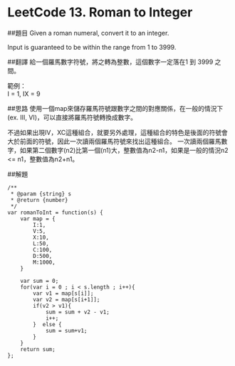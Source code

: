 # LeetCode 13. Roman to Integer

##題目
Given a roman numeral, convert it to an integer.  
  
Input is guaranteed to be within the range from 1 to 3999.  
  
##翻譯
給一個羅馬數字符號，將之轉為整數，這個數字一定落在1 到 3999 之間。  
  
範例：  
I = 1, IX = 9  

##思路
使用一個map來儲存羅馬符號跟數字之間的對應關係，在一般的情況下(ex. III, VI)，可以直接將羅馬符號轉換成數字。  
  
不過如果出現IV，XC這種組合，就要另外處理，這種組合的特色是後面的符號會大於前面的符號，因此一次讀兩個羅馬符號來找出這種組合。
一次讀兩個羅馬數字，如果第二個數字(n2)比第一個(n1)大，整數值為n2-n1，如果是一般的情況n2 <= n1，整數值為n2+n1。

##解題
```
/**
 * @param {string} s
 * @return {number}
 */
var romanToInt = function(s) {
    var map = {
        I:1,
        V:5,
        X:10,
        L:50,
        C:100,
        D:500,
        M:1000,
    }
    
    var sum = 0;    
    for(var i = 0 ; i < s.length ; i++){
        var v1 = map[s[i]];
        var v2 = map[s[i+1]];
        if(v2 > v1){
            sum = sum + v2 - v1;
            i++;
        }  else {
	        sum = sum+v1;
		}
    }
    return sum;
};

```